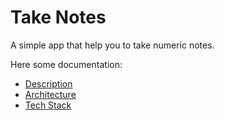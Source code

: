 # Take Notes

A simple app that help you to take numeric notes.

Here some documentation:

* [Description](./docs/description.md)
* [Architecture](./docs/architecture.md) 
* [Tech Stack](./docs/techstack.md)

